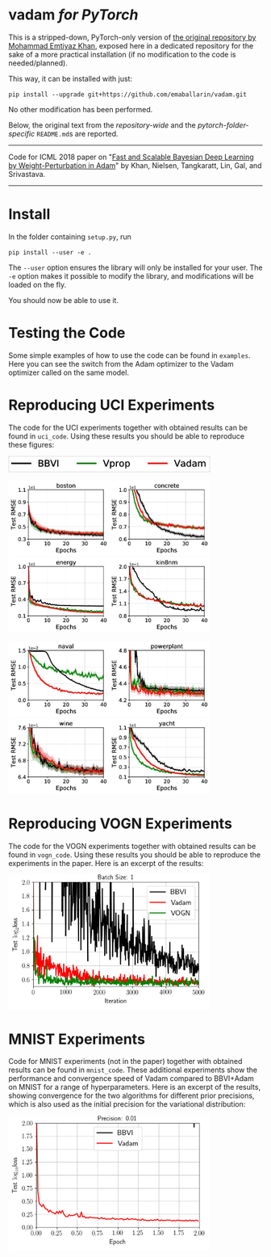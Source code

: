# vadam *for PyTorch*

This is a stripped-down, PyTorch-only version of [the original repository by Mohammad Emtiyaz Khan](https://github.com/emtiyaz/vadam), exposed here in a dedicated repository for the sake of a more practical installation (if no modification to the code is needed/planned).

This way, it can be installed with just:
```
pip install --upgrade git+https://github.com/emaballarin/vadam.git
```

No other modification has been performed.

Below, the original text from the *repository-wide* and the *pytorch-folder-specific* `README.md`s are reported.

---


Code for ICML 2018 paper on "[Fast and Scalable Bayesian Deep Learning by Weight-Perturbation in Adam](https://arxiv.org/abs/1806.04854)" by Khan, Nielsen, Tangkaratt, Lin, Gal, and Srivastava.

---

# Install

In the folder containing `setup.py`, run
```
pip install --user -e .
```
The `--user` option ensures the library will only be installed for your user.
The `-e` option makes it possible to modify the library, and modifications will be loaded on the fly.

You should now be able to use it.

# Testing the Code

Some simple examples of how to use the code can be found in `examples`. Here you can see the switch from the Adam optimizer to the Vadam optimizer called on the same model.

# Reproducing UCI Experiments

The code for the UCI experiments together with obtained results can be found in `uci_code`. Using these results you should be able to reproduce these figures:

<img src="uci_code/plots/uci_legend-page-001.jpg" width="400">

<img src="uci_code/plots/uci_rmse_boston-page-001.jpg" width="200"><img src="uci_code/plots/uci_rmse_concrete-page-001.jpg" width="200"><img src="uci_code/plots/uci_rmse_energy-page-001.jpg" width="200"><img src="uci_code/plots/uci_rmse_kin8nm-page-001.jpg" width="200">

<img src="uci_code/plots/uci_rmse_naval-page-001.jpg" width="200"><img src="uci_code/plots/uci_rmse_powerplant-page-001.jpg" width="200"><img src="uci_code/plots/uci_rmse_wine-page-001.jpg" width="200"><img src="uci_code/plots/uci_rmse_yacht-page-001.jpg" width="200">

# Reproducing VOGN Experiments

The code for the VOGN experiments together with obtained results can be found in `vogn_code`. Using these results you should be able to reproduce the experiments in the paper. Here is an excerpt of the results:

<img src="vogn_code/animations/mc16.gif" width="400">
<!-- <img src="vogn_code/plots/plot_bs1_mc1-page-001.jpg" width="200"><img src="vogn_code/plots/plot_bs1_mc16-page-001.jpg" width="200"><img src="vogn_code/plots/plot_bs128_mc16_legend-page-001.jpg" width="200"> -->

# MNIST Experiments

Code for MNIST experiments (not in the paper) together with obtained results can be found in `mnist_code`. These additional experiments show the performance and convergence speed of Vadam compared to BBVI+Adam on MNIST for a range of hyperparameters. Here is an excerpt of the results, showing convergence for the two algorithms for different prior precisions, which is also used as the initial precision for the variational distribution:

<img src="mnist_code/animations/layer1_batchsize1.gif" width="400">

